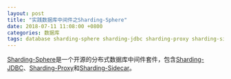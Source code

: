 ```yaml
---
layout: post
title: "实践数据库中间件之Sharding-Sphere"
date: 2018-07-11 11:08:00 +0800
categories: 数据库
tags: database sharding-sphere sharding-jdbc sharding-proxy sharding-sidecar
---
```


[Sharding-Sphere](http://shardingsphere.io/)是一个开源的分布式数据库中间件套件，包含[Sharding-JDBC](/数据库/2018/07/11/实践数据库中间件之Sharding-JDBC)、[Sharding-Proxy](/数据库/2018/07/11/实践数据库中间件之Sharding-Proxy)和[Sharding-Sidecar](/数据库/2018/07/11/实践数据库中间件之Sharding-Sidecar)。